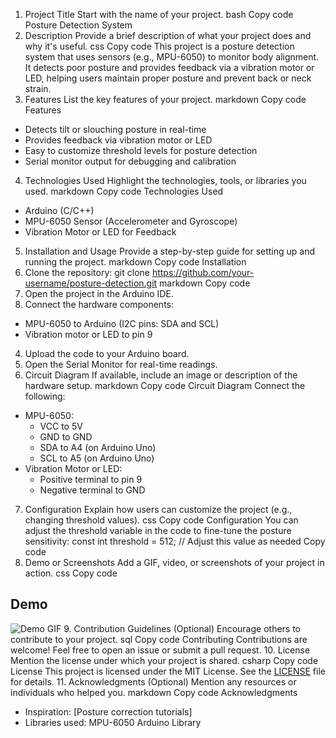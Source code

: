 1. Project Title
Start with the name of your project.
bash
Copy code
Posture Detection System
2. Description
Provide a brief description of what your project does and why it's useful.
css
Copy code
This project is a posture detection system that uses sensors (e.g., MPU-6050) to monitor body alignment. It detects poor posture and provides feedback via a vibration motor or LED, helping users maintain proper posture and prevent back or neck strain.
3. Features
List the key features of your project.
markdown
Copy code
Features
- Detects tilt or slouching posture in real-time
- Provides feedback via vibration motor or LED
- Easy to customize threshold levels for posture detection
- Serial monitor output for debugging and calibration
4. Technologies Used
Highlight the technologies, tools, or libraries you used.
markdown
Copy code
 Technologies Used
- Arduino (C/C++)
- MPU-6050 Sensor (Accelerometer and Gyroscope)
- Vibration Motor or LED for Feedback
5. Installation and Usage
Provide a step-by-step guide for setting up and running the project.
markdown
Copy code
 Installation
1. Clone the repository:
git clone https://github.com/your-username/posture-detection.git
markdown
Copy code
2. Open the project in the Arduino IDE.
3. Connect the hardware components:
- MPU-6050 to Arduino (I2C pins: SDA and SCL)
- Vibration motor or LED to pin 9
4. Upload the code to your Arduino board.
5. Open the Serial Monitor for real-time readings.
6. Circuit Diagram
If available, include an image or description of the hardware setup.
markdown
Copy code
 Circuit Diagram
Connect the following:
- MPU-6050:
  - VCC to 5V
  - GND to GND
  - SDA to A4 (on Arduino Uno)
  - SCL to A5 (on Arduino Uno)
- Vibration Motor or LED:
  - Positive terminal to pin 9
  - Negative terminal to GND
7. Configuration
Explain how users can customize the project (e.g., changing threshold values).
css
Copy code
Configuration
You can adjust the threshold variable in the code to fine-tune the posture sensitivity:
const int threshold = 512; // Adjust this value as needed
Copy code
8. Demo or Screenshots
Add a GIF, video, or screenshots of your project in action.
css
Copy code
## Demo
![Demo GIF](link-to-demo.gif)
9. Contribution Guidelines (Optional)
Encourage others to contribute to your project.
sql
Copy code
 Contributing
Contributions are welcome! Feel free to open an issue or submit a pull request.
10. License
Mention the license under which your project is shared.
csharp
Copy code
 License
This project is licensed under the MIT License. See the [LICENSE](LICENSE) file for details.
11. Acknowledgments (Optional)
Mention any resources or individuals who helped you.
markdown
Copy code
Acknowledgments
- Inspiration: [Posture correction tutorials]
- Libraries used: MPU-6050 Arduino Library
